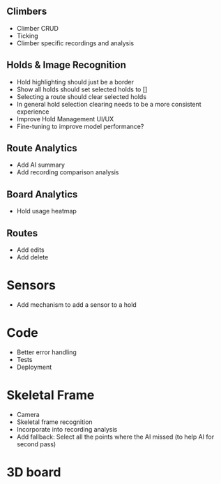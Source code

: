 ## Climbers

- Climber CRUD
- Ticking
- Climber specific recordings and analysis

## Holds & Image Recognition

- Hold highlighting should just be a border
- Show all holds should set selected holds to []
- Selecting a route should clear selected holds
- In general hold selection clearing needs to be a more consistent experience
- Improve Hold Management UI/UX
- Fine-tuning to improve model performance?

## Route Analytics

- Add AI summary
- Add recording comparison analysis

## Board Analytics

- Hold usage heatmap

## Routes

- Add edits
- Add delete

# Sensors

- Add mechanism to add a sensor to a hold

# Code

- Better error handling
- Tests
- Deployment

# Skeletal Frame

- Camera
- Skeletal frame recognition
- Incorporate into recording analysis
- Add fallback: Select all the points where the AI missed (to help AI for second pass)

# 3D board